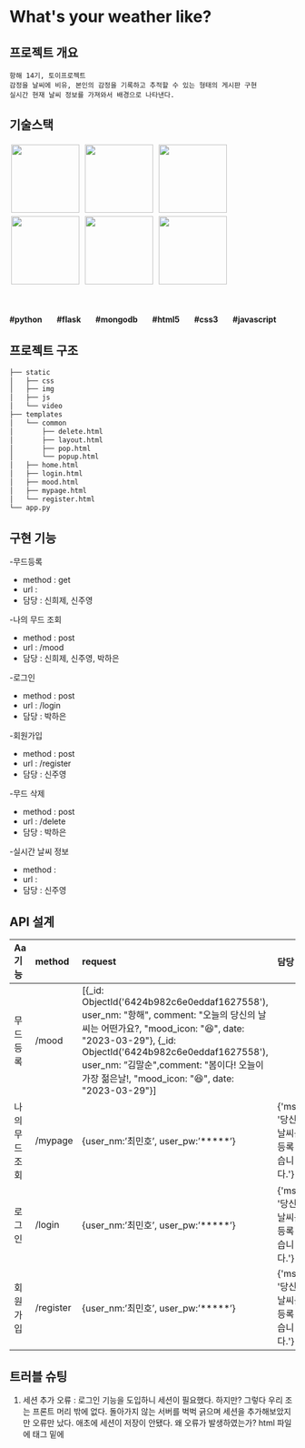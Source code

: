 # What's your weather like?
## 프로젝트 개요
```
항해 14기, 토이프로젝트
감정을 날씨에 비유, 본인의 감정을 기록하고 추적할 수 있는 형태의 게시판 구현
실시간 현재 날씨 정보를 가져와서 배경으로 나타낸다.
```
## 기술스택

<img src="https://simpleicons.org/icons/python.svg" style="width:120px; height: 120px; margin:3px;"></img>
<img src="https://simpleicons.org/icons/flask.svg" style="width:120px; height: 120px; margin:3px;"></img>
<img src="https://simpleicons.org/icons/mongodb.svg" style="width:120px; height: 120px; margin:3px;"></img>
<img src="https://simpleicons.org/icons/html5.svg" style="width:120px; height: 120px; margin:3px;"></img>
<img src="https://simpleicons.org/icons/css3.svg" style="width:120px; height: 120px; margin:3px;"></img>
<img src="https://simpleicons.org/icons/javascript.svg" style="width:120px; height: 120px; margin:3px;"></img>

<br>
<br>
<strong>#pythonㅤㅤ#flaskㅤㅤ#mongodbㅤㅤ#html5ㅤㅤ#css3ㅤㅤ#javascript</strong>



## 프로젝트 구조
```bash
├── static
│   ├── css
│   ├── img
│   ├── js
│   └── video
├── templates
│   └── common
│       ├── delete.html
│       ├── layout.html
│       ├── pop.html
│       └── popup.html
│   ├── home.html
│   ├── login.html
│   ├── mood.html
│   ├── mypage.html
│   └── register.html
└── app.py

```
## 구현 기능
-무드등록
  - method : get
  - url : 
  - 담당 : 신희제, 신주영

-나의 무드 조회
  - method : post
  - url : /mood
  - 담당 : 신희제, 신주영, 박하은
 
-로그인
  - method : post
  - url : /login
  - 담당 : 박하은
 
-회원가입
  - method : post
  - url : /register
  - 담당 : 신주영
  
-무드 삭제
  - method : post
  - url : /delete
  - 담당 : 박하은

-실시간 날씨 정보
  - method : 
  - url : 
  - 담당 : 신주영

## API 설계
| Aa기능 | method | request | 담당 |
|:---|:---|:---|:---|
| 무드 등록 | /mood | [{_id: ObjectId('6424b982c6e0eddaf1627558'), user_nm: "항해", comment: "오늘의 당신의 날씨는 어떤가요?, "mood_icon: "😆", date: "2023-03-29"}, {_id: ObjectId('6424b982c6e0eddaf1627558'), user_nm: ”김말순",comment: "봄이다! 오늘이 가장 젊은날!, "mood_icon: "😆", date: "2023-03-29"}] |  |
| 나의 무드 조회 | /mypage | {user_nm:’최민호’, user_pw:’*****’} | {'msg': '당신의 날씨를 등록 했습니다.'} |
| 로그인 | /login | {user_nm:’최민호’, user_pw:’*****’} | {'msg': '당신의 날씨를 등록 했습니다.'} |
| 회원가입 | /register | {user_nm:’최민호’, user_pw:’*****’} | {'msg': '당신의 날씨를 등록 했습니다.'} |

## 트러블 슈팅


1. 세션 추가 오류 : 로그인 기능을 도입하니 세션이 필요했다. 하지만? 그렇다 우리 조는 프론트 머리 밖에 없다. 돌아가지 않는 서버를 벅벅 긁으며 세션을 추가해보았지만 오류만 났다. 
애초에 세션이 저장이 안됐다.
왜 오류가 발생하였는가? html 파일에 <body>태그 밑에 <script>가 있어서 작동하지 않았다.
오류 해결 시도 방법 : 세션에 대한 많은 함수를 시행해보고 임의로 세션을 지정해보기도 했지만 개발자 도구에 올라가지 않았다.
오류 해결 방법 : 스크립트를 헤더에 넣으니 정상 작동 됐다.

2. 파이선 세션 추가 오류 : 로그인 기능을 도입하니 세션이 필요했다. 하지만? 그렇다 우리 조는 프론트 머리 밖에 없다. 돌아가지 않는 서버를 벅벅 긁으며 세션을 추가해보았지만 오류만 났다. 애초에 세션이 저장이 안됐다.
왜 오류가 발생하였는가? html 파일에 <body>태그 밑에 <script>가 있어서 작동하지 않았다.
오류 해결 시도 방법 : 세션에 대한 많은 함수를 시행해보고 임의로 세션을 지정해보기도 했지만 개발자 도구에 올라가지 않았다.
오류 해결 방법 : 스크립트를 헤더에 넣으니 정상 작동 됐다.

3. 날씨 API 추가 오류 : 발급받은 API키를 사용하는 와중에 자꾸 인가되지 않은 키라고 요청이 무시되었다
오류 해결 시도 : 구글링을 하다보니 해당 api를 제공하는 서비스가 유료로 전환이 되었다고 하였습니다. 공공 api를 받아오는 방법으로 시도하려 했지만 개발 기간이 촉박해서 다른 방법을 생각해야 했습니다.
오류 해결 방법 : 날씨 정보 사이트의 접속 위치를 기반으로 현재 날씨를  검색해 웹사이트 크롤링을 하는 방법으로 해결 했습니다.
